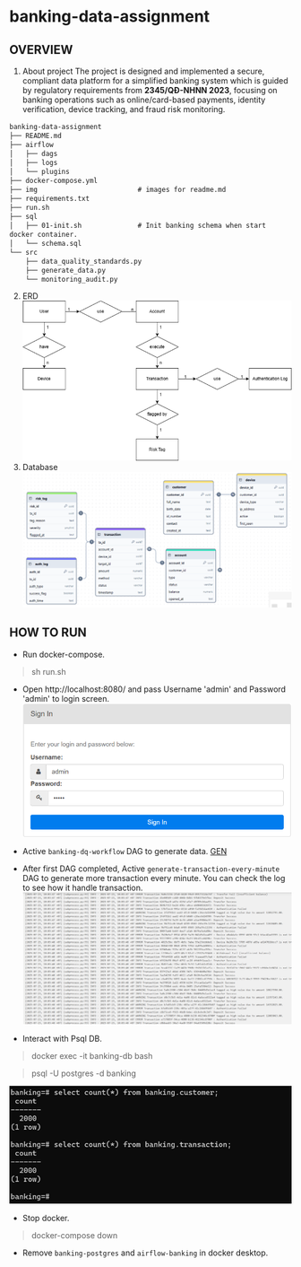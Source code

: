# banking-data-assignment
## OVERVIEW
1. About project
The project is designed and implemented a secure, compliant data platform for a simplified banking system which is guided by regulatory requirements from **2345/QĐ-NHNN 2023**, focusing on banking operations such as online/card-based payments, identity verification, device tracking, and fraud risk monitoring.
```text
banking-data-assignment
├── README.md
├── airflow
│   ├── dags
│   ├── logs
│   └── plugins
├── docker-compose.yml
├── img                         # images for readme.md 
├── requirements.txt
├── run.sh
├── sql
│   ├── 01-init.sh              # Init banking schema when start docker container.
│   └── schema.sql
└── src
    ├── data_quality_standards.py
    ├── generate_data.py
    └── monitoring_audit.py
```
2. ERD
![ERD](./img/ERD.png)
3. Database
![DB](./img/DB.png)

## HOW TO RUN

- Run docker-compose.
> sh run.sh

- Open http://localhost:8080/ and pass Username 'admin' and Password 'admin' to login screen.
![Login](./img/LOGIN.png)

- Active `banking-dq-workflow` DAG to generate data.
[GEN](./img/GEN%20DATA.png)

- After first DAG completed, Active `generate-transaction-every-minute` DAG to generate more transaction every minute. You can check the log to see how it handle transaction.
![LOG](./img/LOG.png)

- Interact with Psql DB.

> docker exec -it banking-db bash

> psql -U postgres -d banking

![Query](./img/QUERY.png)

- Stop docker.
> docker-compose down

- Remove `banking-postgres` and `airflow-banking` in docker desktop.